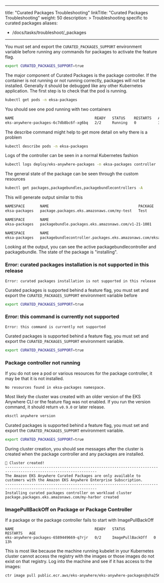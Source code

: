 
---
title: "Curated Packages Troubleshooting"
linkTitle: "Curated Packages Troubleshooting"
weight: 50
description: >
  Troubleshooting specific to curated packages
aliases:
   - /docs/tasks/troubleshoot/_packages
---


You must set and export the `CURATED_PACKAGES_SUPPORT` environment variable before running any commands for packages to activate the feature flag.

```bash
export CURATED_PACKAGES_SUPPORT=true
```

The major component of Curated Packages is the package controller. If the container is not running or not running correctly, packages will not be installed. Generally it should be debugged like any other Kubernetes application. The first step is to check that the pod is running.
```bash
kubectl get pods -n eksa-packages
```

You should see one pod running with two containers
```bash
NAME                                     READY   STATUS    RESTARTS   AGE
eks-anywhere-packages-6c7db8bc6f-xg6bq   2/2     Running   0          3m35s
```

The describe command might help to get more detail on why there is a problem
```bash
kubectl describe pods -n eksa-packages
```

Logs of the controller can be seen in a normal Kubernetes fashion
```bash
kubectl logs deploy/eks-anywhere-packages -n eksa-packages controller
```

The general state of the package can be seen through the custom resources
```bash
kubectl get packages,packagebundles,packagebundlecontrollers -A
```

This will generate output similar to this
```bash
NAMESPACE       NAME                                         PACKAGE   AGE     STATE        CURRENTVERSION   TARGETVERSION                                                   DETAIL
eksa-packages   package.packages.eks.amazonaws.com/my-test   Test      2m33s   installing                    v0.1.1-8b3810e1514b7432e032794842425accc837757a-helm (latest)   loading helm chart my-test: locating helm chart oci://public.ecr.aws/l0g8r8j6/hello-eks-anywhere tag sha256:64ea03b119d2421f9206252ff4af4bf7cdc2823c343420763e0e6fc20bf03b68: failed to download "oci://public.ecr.aws/l0g8r8j6/hello-eks-anywhere" at version "v0.1.1-8b3810e1514b7432e032794842425accc837757a-helm"

NAMESPACE       NAME                                                   STATE
eksa-packages   packagebundle.packages.eks.amazonaws.com/v1-21-1001    active

NAMESPACE       NAME                                                                                 STATE
eksa-packages   packagebundlecontroller.packages.eks.amazonaws.com/eksa-packages-bundle-controller   active
```

Looking at the output, you can see the active packagebundlecontroller and packagebundle. The state of the package is "installing".

### Error: curated packages installation is not supported in this release

```
Error: curated packages installation is not supported in this release
```
Curated packages is supported behind a feature flag, you must set and export the `CURATED_PACKAGES_SUPPORT` environment variable before 

```bash
export CURATED_PACKAGES_SUPPORT=true
```

### Error: this command is currently not supported

```
Error: this command is currently not supported
```

Curated packages is supported behind a feature flag, you must set and export the `CURATED_PACKAGES_SUPPORT` environment variable.

```bash
export CURATED_PACKAGES_SUPPORT=true
```

### Package controller not running
If you do not see a pod or various resources for the package controller, it may be that it is not installed.

```
No resources found in eksa-packages namespace.
```

Most likely the cluster was created with an older version of the EKS Anywhere CLI or the feature flag was not enabled. If you run the version command, it should return `v0.9.0` or later release.

```bash
eksctl anywhere version
```
Curated packages is supported behind a feature flag, you must set and export the `CURATED_PACKAGES_SUPPORT` environment variable.

```bash
export CURATED_PACKAGES_SUPPORT=true
```

During cluster creation, you should see messages after the cluster is created when the package controller and any packages are installed.

```
🎉 Cluster created!
----------------------------------------------------------------------------------------------------------------
The Amazon EKS Anywhere Curated Packages are only available to customers with the Amazon EKS Anywhere Enterprise Subscription.
----------------------------------------------------------------------------------------------------------------
Installing curated packages controller on workload cluster
package.packages.eks.amazonaws.com/my-harbor created
```

### ImagePullBackOff on Package or Package Controller

If a package or the package controller fails to start with ImagePullBackOff

```
NAME                                     READY   STATUS             RESTARTS   AGE
eks-anywhere-packages-6589449669-q7rjr   0/2     ImagePullBackOff   0          13h
```

This is most like because the machine running kubelet in your Kubernetes cluster cannot access the registry with the images or those images do not exist on that registry. Log into the machine and see if it has access to the images:

```bash
ctr image pull public.ecr.aws/eks-anywhere/eks-anywhere-packages@sha256:whateveritis
```

